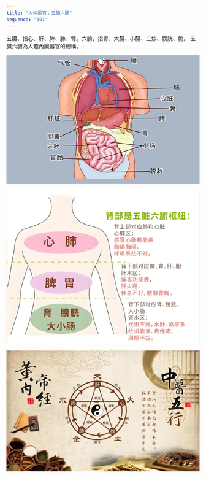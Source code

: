 ```yaml
---
title: "人体器官：五臟六腑"
sequence: "101"
---
```


五臟，指心、肝、脾、肺、腎。六腑，指胃、大腸、小腸、三焦、膀胱、膽。
五臟六腑為人體內臟器官的總稱。

![](/assets/images/health/body/wu-zang-liu-fu.png)

![](/assets/images/chinese-medicine/wu-zang-liu-fu.png)

![](/assets/images/chinese-medicine/zhong-yi-wu-xing.png)

